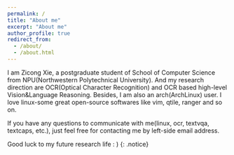 ```yaml
---
permalink: /
title: "About me"
excerpt: "About me"
author_profile: true
redirect_from: 
  - /about/
  - /about.html
---
```


I am Zicong Xie, a postgraduate student of School of Computer Science from NPU(Northwestern Polytechnical University). And my research direction are OCR(Optical Character Recognition) and OCR based high-level Vision&Language Reasoning. Besides, I am also an arch(ArchLinux) user. I love linux-some great open-source softwares like vim, qtile, ranger and so on.

If you have any questions to communicate with me(linux, ocr, textvqa, textcaps, etc.), just feel free for contacting me by left-side email address.

Good luck to my future research life : )
{: .notice}
